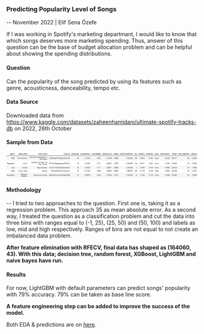 ### Predicting Popularity Level of Songs
--
November 2022 | Elif Sena Özefe

If I was working in Spotify's marketing departmant, I would like to know that which songs deserves more marketing spending. Thus, answer of this question can be the base of budget allocation problem and can be helpful about showing the spending distributions.

#### Question
Can the popularity of the song predicted by using its features such as genre, acousticness, danceability, tempo etc.

#### Data Source
Downloaded data from https://www.kaggle.com/datasets/zaheenhamidani/ultimate-spotify-tracks-db on 2022, 26th October

#### Sample from Data
![alt text](https://github.com/elifsenaozefe/song_popularity_prediction/blob/main/sample.png?raw=true)

#### Methodology
--
I tried to two approaches to the question. First one is, taking it as a regression problem. This approach 35 as mean absolute error. As a second way, I treated the question as a classification problem and cut the data into three bins with ranges equal to (-1, 25), (25, 50) and (50, 100) and labels as low, mid and high respectively. Ranges of bins are not equal to not create an imbalanced data problem.

<b> After feature elimination with RFECV, final data has shaped as (164060, 43). With this data; decision tree, random forest, XGBoost, LightGBM and naive bayes have run. </b>

#### Results
For now, LightGBM with default parameters can predict songs' popularity with 79% accuracy. 79% can be taken as base line score.

<b> A feature engineering step can be added to improve the success of the model. </b>

Both EDA & predictions are on [here](https://github.com/elifsenaozefe/song_popularity_prediction/blob/main/spotify_tracks_popularity_prediction.ipynb).
